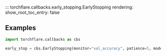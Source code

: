 ::: torchflare.callbacks.early_stopping.EarlyStopping
    rendering:
         show_root_toc_entry: false

## Examples

``` python
import torchflare.callbacks as cbs

early_stop = cbs.EarlyStopping(monitor="val_accuracy", patience=5, mode="max")
```
